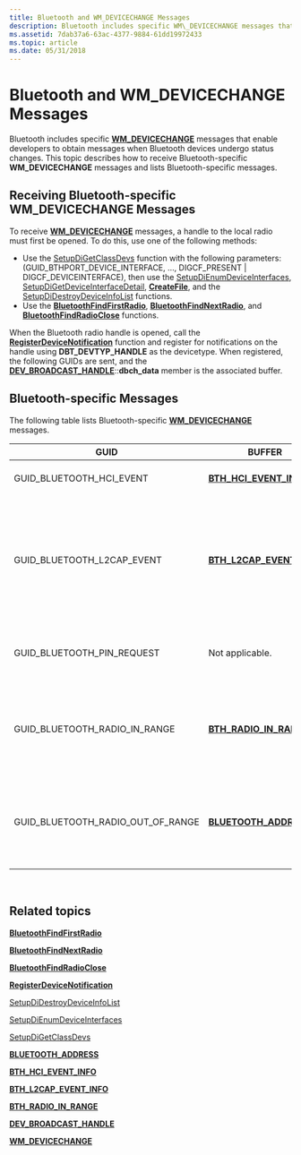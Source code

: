 ```yaml
---
title: Bluetooth and WM_DEVICECHANGE Messages
description: Bluetooth includes specific WM\_DEVICECHANGE messages that enable developers to obtain messages when Bluetooth devices undergo status changes.
ms.assetid: 7dab37a6-63ac-4377-9884-61dd19972433
ms.topic: article
ms.date: 05/31/2018
---
```


# Bluetooth and WM\_DEVICECHANGE Messages

Bluetooth includes specific [**WM\_DEVICECHANGE**](https://docs.microsoft.com/windows/desktop/DevIO/wm-devicechange) messages that enable developers to obtain messages when Bluetooth devices undergo status changes. This topic describes how to receive Bluetooth-specific **WM\_DEVICECHANGE** messages and lists Bluetooth-specific messages.

## Receiving Bluetooth-specific WM\_DEVICECHANGE Messages

To receive [**WM\_DEVICECHANGE**](https://docs.microsoft.com/windows/desktop/DevIO/wm-devicechange) messages, a handle to the local radio must first be opened. To do this, use one of the following methods:

-   Use the [SetupDiGetClassDevs](https://docs.microsoft.com/windows/win32/api/setupapi/nf-setupapi-setupdigetclassdevsw?redirectedfrom=MSDN) function with the following parameters: (GUID\_BTHPORT\_DEVICE\_INTERFACE, …, DIGCF\_PRESENT \| DIGCF\_DEVICEINTERFACE), then use the [SetupDiEnumDeviceInterfaces](https://docs.microsoft.com/windows/win32/api/setupapi/nf-setupapi-setupdienumdeviceinterfaces?redirectedfrom=MSDN), [SetupDiGetDeviceInterfaceDetail](https://msdn.microsoft.com/library/ms792901.aspx), [**CreateFile**](https://docs.microsoft.com/windows/desktop/api/fileapi/nf-fileapi-createfilea), and the [SetupDiDestroyDeviceInfoList](https://docs.microsoft.com/windows/win32/api/setupapi/nf-setupapi-setupdidestroydeviceinfolist?redirectedfrom=MSDN) functions.
-   Use the [**BluetoothFindFirstRadio**](/windows/desktop/api/BluetoothAPIs/nf-bluetoothapis-bluetoothfindfirstradio), [**BluetoothFindNextRadio**](/windows/desktop/api/BluetoothAPIs/nf-bluetoothapis-bluetoothfindnextradio), and [**BluetoothFindRadioClose**](/windows/desktop/api/BluetoothAPIs/nf-bluetoothapis-bluetoothfindradioclose) functions.

When the Bluetooth radio handle is opened, call the [**RegisterDeviceNotification**](https://docs.microsoft.com/windows/desktop/api/winuser/nf-winuser-registerdevicenotificationa) function and register for notifications on the handle using **DBT\_DEVTYP\_HANDLE** as the devicetype. When registered, the following GUIDs are sent, and the [**DEV\_BROADCAST\_HANDLE**](https://docs.microsoft.com/windows/desktop/api/dbt/ns-dbt-dev_broadcast_handle)::**dbch\_data** member is the associated buffer.

## Bluetooth-specific Messages

The following table lists Bluetooth-specific [**WM\_DEVICECHANGE**](https://docs.microsoft.com/windows/desktop/DevIO/wm-devicechange) messages.

| GUID                                   | BUFFER                                                  | Description                                                                                                                                                                                                                                                                                                                                                      |
|----------------------------------------|---------------------------------------------------------|------------------------------------------------------------------------------------------------------------------------------------------------------------------------------------------------------------------------------------------------------------------------------------------------------------------------------------------------------------------|
| GUID\_BLUETOOTH\_HCI\_EVENT            | [**BTH\_HCI\_EVENT\_INFO**](/windows/desktop/api/Bthdef/ns-bthdef-bth_hci_event_info)     | This message is sent when a remote Bluetooth device connects or disconnects at the ACL level.                                                                                                                                                                                                                                                                    |
| GUID\_BLUETOOTH\_L2CAP\_EVENT          | [**BTH\_L2CAP\_EVENT\_INFO**](/windows/desktop/api/Bthdef/ns-bthdef-bth_l2cap_event_info) | This message is sent when an L2CAP channel between the local radio and a remote Bluetooth device has been established or terminated. For L2CAP channels that are multiplexers, such as RFCOMM, this message is only sent when the underlying channel is established, not when each multiplexed channel, such as an RFCOMM channel, is established or terminated. |
| GUID\_BLUETOOTH\_PIN\_REQUEST          | Not applicable.                                         | This message should be ignored by the application. If the application must receive PIN requests, the [**BluetoothRegisterForAuthentication**](/windows/desktop/api/BluetoothAPIs/nf-bluetoothapis-bluetoothregisterforauthentication) function should be used.                                                                                                                                                   |
| GUID\_BLUETOOTH\_RADIO\_IN\_RANGE      | [**BTH\_RADIO\_IN\_RANGE**](/windows/desktop/api/Bthdef/ns-bthdef-bth_radio_in_range)     | This message is sent when any of the following attributes of a remote Bluetooth device has changed: the device has been discovered, the class of device, name, connected state, or device remembered state. This message is also sent when these attributes are set or cleared.                                                                                  |
| GUID\_BLUETOOTH\_RADIO\_OUT\_OF\_RANGE | [**BLUETOOTH\_ADDRESS**](/windows/win32/api/bluetoothapis/ns-bluetoothapis-bluetooth_address_struct)         | This message is sent when a previously discovered device has not been found after the completion of the last inquiry. This message will not be sent for remembered devices. The **BTH\_ADDRESS** structure is the address of the device that was not found.                                                                                                      |



 

## Related topics

<dl> <dt>

[**BluetoothFindFirstRadio**](/windows/desktop/api/BluetoothAPIs/nf-bluetoothapis-bluetoothfindfirstradio)
</dt> <dt>

[**BluetoothFindNextRadio**](/windows/desktop/api/BluetoothAPIs/nf-bluetoothapis-bluetoothfindnextradio)
</dt> <dt>

[**BluetoothFindRadioClose**](/windows/desktop/api/BluetoothAPIs/nf-bluetoothapis-bluetoothfindradioclose)
</dt> <dt>

[**RegisterDeviceNotification**](https://docs.microsoft.com/windows/desktop/api/winuser/nf-winuser-registerdevicenotificationa)
</dt> <dt>

[SetupDiDestroyDeviceInfoList](https://docs.microsoft.com/windows/win32/api/setupapi/nf-setupapi-setupdidestroydeviceinfolist?redirectedfrom=MSDN)
</dt> <dt>

[SetupDiEnumDeviceInterfaces](https://docs.microsoft.com/windows/win32/api/setupapi/nf-setupapi-setupdienumdeviceinterfaces?redirectedfrom=MSDN)
</dt> <dt>

[SetupDiGetClassDevs](https://docs.microsoft.com/windows/win32/api/setupapi/nf-setupapi-setupdigetclassdevsw?redirectedfrom=MSDN)
</dt> <dt>

[**BLUETOOTH\_ADDRESS**](/windows/win32/api/bluetoothapis/ns-bluetoothapis-bluetooth_address_struct)
</dt> <dt>

[**BTH\_HCI\_EVENT\_INFO**](/windows/desktop/api/Bthdef/ns-bthdef-bth_hci_event_info)
</dt> <dt>

[**BTH\_L2CAP\_EVENT\_INFO**](/windows/desktop/api/Bthdef/ns-bthdef-bth_l2cap_event_info)
</dt> <dt>

[**BTH\_RADIO\_IN\_RANGE**](/windows/desktop/api/Bthdef/ns-bthdef-bth_radio_in_range)
</dt> <dt>

[**DEV\_BROADCAST\_HANDLE**](https://docs.microsoft.com/windows/desktop/api/dbt/ns-dbt-dev_broadcast_handle)
</dt> <dt>

[**WM\_DEVICECHANGE**](https://docs.microsoft.com/windows/desktop/DevIO/wm-devicechange)
</dt> </dl>

 

 




